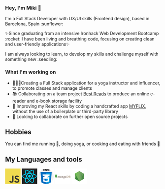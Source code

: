 ### Hey, I'm Miki 👋

<p>I'm a Full Stack Developer with UX/UI skills (Frontend design), based in Barcelona, Spain :sunflower:</p>

<p>✨Since graduating from an intensive Ironhack Web Development Bootcamp :rocket: I have been living and breathing code, focusing on creating clean and user-friendly applications✨</p>

<p>I am always looking to learn, to develop my skills and challenge myself with something new :seedling:</p>


### What I'm working on

 - 🧘🏻‍♀️Creating a Full Stack application for a yoga instructor and influencer, to promote classes and manage clients</li>
- :books: Collaborating on a team project [Best Reads](https://github.com/Miki-Geoghegan/BestReads) to produce an online e-reader and e-book  storage facility</li>
- :movie_camera: Improving my React skills by coding a handcrafted app [MYFLIX](https://github.com/Miki-Geoghegan/mytheresa-react-app), without the use of a boilerplate or third-party library</li>
- :pray: Looking to collaborate on further open source projects</li>

## Hobbies

You can find me running :running:, doing yoga, or cooking and eating with friends :ramen:


## My Languages and tools

<code><img alt="JavaScript" src="assets/javascript.png" ></code>
<code><img alt="React" src="assets/react.png" ></code>
<code><img alt="CSS" src="assets/css.png" ></code>
<code><img alt="MongoDB" src="assets/mongodb.png" ></code>
<code><img alt="NodeJs" src="assets/nodejs.png" ></code>


